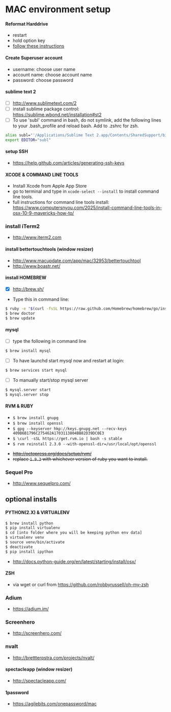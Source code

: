 # MAC environment setup

#### Reformat Harddrive
+ restart
+ hold option key
+ [follow these instructions](http://support.apple.com/kb/ph11273)

#### Create Superuser account
+ username: choose user name
+ account name: choose account name
+ password: choose password

#### sublime text 2
- [ ] http://www.sublimetext.com/2
- [ ] install sublime package control: https://sublime.wbond.net/installation#st2
- [ ] To use 'subl' command in bash, do not symlink, add the following lines to your .bash_profile and reload bash.  Add to .zshrc for zsh.
```bash
alias subl="'/Applications/Sublime Text 2.app/Contents/SharedSupport/bin/subl'"
export EDITOR="subl"
```

#### setup SSH
+ https://help.github.com/articles/generating-ssh-keys

#### XCODE & COMMAND LINE TOOLS
+ Install Xcode from Apple App Store
+ go to terminal and type in ```xcode-select --install``` to install command line tools.
+ full instructions for command line tools install: https://www.computersnyou.com/2025/install-command-line-tools-in-osx-10-9-mavericks-how-to/

### install iTerm2
+ http://www.iterm2.com

#### install bettertouchtools (window resizer)
+ http://www.macupdate.com/app/mac/32953/bettertouchtool
+ http://www.boastr.net/

#### install HOMEBREW
- [x] http://brew.sh/
+ Type this in command line:
```bash
$ ruby -e "$(curl -fsSL https://raw.github.com/Homebrew/homebrew/go/install)"
$ brew doctor
$ brew update
```

#### mysql
- [ ] type the following in command line
```bash
$ brew install mysql
```
- [ ] To have launchd start mysql now and restart at login:
```bash
$ brew services start mysql
```

- [ ] To manually start/stop mysql server
```bash
$ mysql.server start
$ mysql.server stop
```

#### RVM & RUBY
- `$ brew install gnupg`
- `$ brew install openssl`
- `$ gpg --keyserver hkp://keys.gnupg.net --recv-keys 409B6B1796C275462A1703113804BB82D39DC0E3`
- `$ \curl -sSL https://get.rvm.io | bash -s stable`
- `$ rvm reinstall 2.3.0 --with-openssl-dir=/usr/local/opt/openssl`

+ <s>http://octopress.org/docs/setup/rvm/</s>
+ <s>replace ```1.9.3``` with whichever version of ruby you want to install.</s>

### Sequel Pro
+ http://www.sequelpro.com/


optional installs
---

#### PYTHON(2.X) & VIRTUALENV
```bash
$ brew install python
$ pip install virtualenv
$ cd [into folder where you will be keeping python env data]
$ virtualenv venv
$ source venv/bin/activate
$ deactivate
$ pip install ipython
```
+ http://docs.python-guide.org/en/latest/starting/install/osx/

#### ZSH
+ via wget or curl from https://github.com/robbyrussell/oh-my-zsh

### Adium
+ https://adium.im/

### Screenhero
+ http://screenhero.com/

### nvalt
+ http://brettterpstra.com/projects/nvalt/

#### spectacleapp (window resizer)
+ http://spectacleapp.com/

#### 1password
+ https://agilebits.com/onepassword/mac
